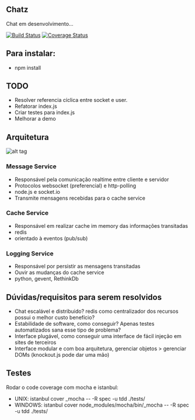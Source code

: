 ## Chatz

Chat em desenvolvimento... 
	
[![Build Status](https://api.travis-ci.org/jefperito/chatz.png)](http://travis-ci.org/#!/jefperito/chatz)
[![Coverage Status](https://coveralls.io/repos/jefperito/chatz/badge.png)](https://coveralls.io/r/jefperito/chatz)

## Para instalar:
 - npm install

## TODO
 - Resolver referencia cíclica entre socket e user.
 - Refatorar index.js
 - Criar testes para index.js
 - Melhorar a demo

## Arquitetura

![alt tag](https://raw.github.com/jefperito/chatz/master/docs/Diagram.png)

### Message Service
 - Responsável pela comunicação realtime entre cliente e servidor
 - Protocolos websocket (preferencial) e http-polling
 - node.js e socket.io
 - Transmite mensagens recebidas para o cache service

### Cache Service
 - Responsável em realizar cache im memory das informações transitadas
 - redis
 - orientado à eventos (pub/sub)

### Logging Service
 - Responsável por persistir as mensagens transitadas
 - Ouvir as mudanças do cache service
 - python, gevent, RethinkDb

## Dúvidas/requisitos para serem resolvidos
 - Chat escalável e distribuido? redis como centralizador dos recursos possui o melhor custo benefício?
 - Estabilidade de software, como conseguir? Apenas testes automatizados sana esse tipo de problema?
 - Interface plugável, como conseguir uma interface de fácil injeção em sites de terceiros
 - Interface modular e com boa arquitetura, gerenciar objetos > gerenciar DOMs (knockout.js pode dar uma mão)

## Testes
Rodar o code coverage com mocha e istanbul: 
 - UNIX: istanbul cover _mocha -- -R spec -u tdd ./tests/
 - WINDOWS: istanbul cover node_modules/mocha/bin/_mocha -- -R spec -u tdd ./tests/
